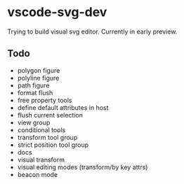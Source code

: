 # vscode-svg-dev

Trying to build visual svg editor.
Currently in early preview.

## Todo
- polygon figure
- polyline figure
- path figure
- format flush
- free property tools
- define default attributes in host
- flush current selection
- view group
- conditional tools
- transform tool group
- strict position tool group
- docs
- visual transform
- visual editing modes (transform/by key attrs)
- beacon mode
